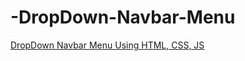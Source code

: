 # -DropDown-Navbar-Menu
 [DropDown Navbar Menu Using HTML, CSS, JS](https://middleclassnitin.github.io/-DropDown-Navbar-Menu/)
